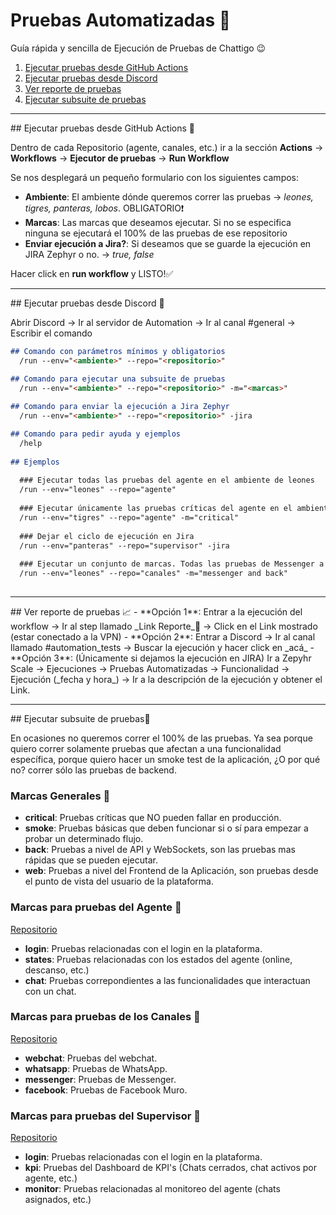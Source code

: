 # Pruebas Automatizadas 🤖

Guía rápida y sencilla de Ejecución de Pruebas de Chattigo 😉


1. [Ejecutar pruebas desde GitHub Actions](#id1)
2. [Ejecutar pruebas desde Discord](#id2)
3. [Ver reporte de pruebas](#id3)
4. [Ejecutar subsuite de pruebas](#id4)


---


<div id='id1' />
## Ejecutar pruebas desde GitHub Actions 🚀

Dentro de cada Repositorio (agente, canales, etc.) ir a la sección **Actions** → **Workflows** → **Ejecutor de pruebas** → **Run Workflow**

Se nos desplegará un pequeño formulario con los siguientes campos:

- **Ambiente**: El ambiente dónde queremos correr las pruebas → _leones, tigres, panteras, lobos_. OBLIGATORIO❗
- **Marcas**: Las marcas que deseamos ejecutar. Si no se especifica ninguna se ejecutará el 100% de las pruebas de ese repositorio
- **Enviar ejecución a Jira?**: Si deseamos que se guarde la ejecución en JIRA Zephyr o no. → _true, false_

Hacer click en **run workflow** y LISTO!✅


---


<div id='id2' />
## Ejecutar pruebas desde Discord 👾

Abrir Discord → Ir al servidor de Automation → Ir al canal #general → Escribir el comando

```markdown
## Comando con parámetros mínimos y obligatorios
  /run --env="<ambiente>" --repo="<repositorio>" 

## Comando para ejecutar una subsuite de pruebas
  /run --env="<ambiente>" --repo="<repositorio>" -m="<marcas>"
  
## Comando para enviar la ejecución a Jira Zephyr
  /run --env="<ambiente>" --repo="<repositorio>" -jira

## Comando para pedir ayuda y ejemplos
  /help
  
## Ejemplos
  
  ### Ejecutar todas las pruebas del agente en el ambiente de leones
  /run --env="leones" --repo="agente"
  
  ### Ejecutar únicamente las pruebas críticas del agente en el ambiente de tigres
  /run --env="tigres" --repo="agente" -m="critical"
  
  ### Dejar el ciclo de ejecución en Jira
  /run --env="panteras" --repo="supervisor" -jira
  
  ### Ejecutar un conjunto de marcas. Todas las pruebas de Messenger a nivel de Backend
  /run --env="leones" --repo="canales" -m="messenger and back"
  
```

---


<div id='id3' />
## Ver reporte de pruebas 📈
- **Opción 1**: Entrar a la ejecución del workflow → Ir al step llamado _Link Reporte_📌 → Click en el Link mostrado (estar conectado a la VPN)
- **Opción 2**: Entrar a Discord → Ir al canal llamado #automation_tests → Buscar la ejecución y hacer click en _acá_
- **Opción 3**: (Únicamente si dejamos la ejecución en JIRA) Ir a Zepyhr Scale → Ejecuciones → Pruebas Automatizadas → Funcionalidad → Ejecución (_fecha y hora_) → Ir a la descripción de la ejecución y obtener el Link.


---


<div id='id4' />
## Ejecutar subsuite de pruebas🔖

En ocasiones no queremos correr el 100% de las pruebas. Ya sea porque quiero correr solamente pruebas que afectan a una funcionalidad específica, porque quiero hacer un smoke test de la aplicación, ¿O por qué no? correr sólo las pruebas de backend.

### Marcas Generales 🔖

- **critical**: Pruebas críticas que NO pueden fallar en producción. 
- **smoke**: Pruebas básicas que deben funcionar si o sí para empezar a probar un determinado flujo.
- **back**: Pruebas a nivel de API y WebSockets, son las pruebas mas rápidas que se pueden ejecutar.
- **web**: Pruebas a nivel del Frontend de la Aplicación, son pruebas desde el punto de vista del usuario de la plataforma.

### Marcas para pruebas del Agente 🔖
[Repositorio](https://github.com/chattigodev/automation-agente)
- **login**: Pruebas relacionadas con el login en la plataforma.
- **states**: Pruebas relacionadas con los estados del agente (online, descanso, etc.)
- **chat**: Pruebas correpondientes a las funcionalidades que interactuan con un chat.

### Marcas para pruebas de los Canales 🔖
[Repositorio](https://github.com/chattigodev/automation-canales)
- **webchat**: Pruebas del webchat.
- **whatsapp**: Pruebas de WhatsApp.
- **messenger**: Pruebas de Messenger.
- **facebook**: Pruebas de Facebook Muro.

### Marcas para pruebas del Supervisor 🔖
[Repositorio](https://github.com/chattigodev/automation-supervisor)
- **login**: Pruebas relacionadas con el login en la plataforma.
- **kpi**: Pruebas del Dashboard de KPI's (Chats cerrados, chat activos por agente, etc.)
- **monitor**: Pruebas relacionadas al monitoreo del agente (chats asignados, etc.) 

